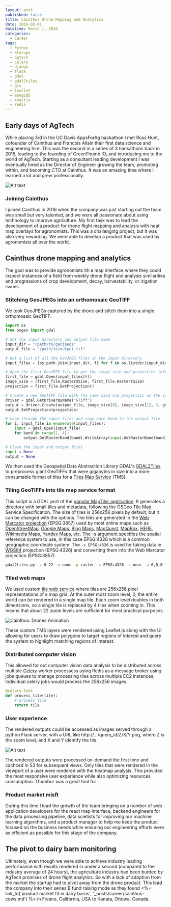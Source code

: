 ```yaml
---
layout: post
published: false
title: Cainthus Drone Mapping and Analytics
date: 2016-03-01
datetime: March 1, 2016
categories:
  - career
tags:
  - Python
  - Starups
  - agtech
  - celery
  - django
  - flask
  - gdal
  - gdal2tiles
  - gis
  - leaflet
  - mongodb
  - reactjs
  - redis
---
```


## Early days of AgTech
While placing 3rd in the UC Davis AppsForAg hackathon I met Ross Hunt, cofounder of Cainthus and Francois Allain their first data science and engineering hire. This was the second in a series of 3 hackathons back in 2015, leading to the founding of GreenThumb IO, and introducing me to the world of AgTech. Starting as a consultant leading development I was eventually hired as the Director of Engineer growing the team, promoting within, and becoming CTO at Cainthus. It was an amazing time where I learned a lot and grew professionally.

![Alt text](https://res.cloudinary.com/tonsoffun/image/upload/v1696214618/snpyalfool1er2uabqjw.png)

### Joining Cainthus
I joined Cainthus in 2016 when the company was just starting out the team was small but very talented, and we were all passionate about using technology to improve agriculture. My first task was to lead the development of a product for drone flight mapping and analysis with heat map overlays for agronomists. This was a challenging project, but it was also very rewarding. We were able to develop a product that was used by agronomists all over the world. 

## Cainthus drone mapping and analytics
The goal was to provide agronomists ith a map interface where they could inspect instances of a field from weekly drone flight and analysis similarities and progressions of crop development, decay, harvestability, or irigation issues.

### Stitching GeoJPEGs into an orthomosaic GeoTIFF
We took GeoJPEGs captured by the drone and stitch them into a single orthomosaic GeoTIFF. 

```python
import os
from osgeo import gdal

# Set the input directory and output file name
input_dir = "/path/to/geojpegs"
output_file = "/path/to/output.tif"

# Get a list of all the GeoJPEG files in the input directory
input_files = [os.path.join(input_dir, f) for f in os.listdir(input_dir) if f.endswith(".jpg")]

# Open the first GeoJPEG file to get the image size and projection information
first_file = gdal.Open(input_files[0])
image_size = (first_file.RasterXSize, first_file.RasterYSize)
projection = first_file.GetProjection()

# Create a new GeoTIFF file with the same size and projection as the input images
driver = gdal.GetDriverByName("GTiff")
output = driver.Create(output_file, image_size[0], image_size[1], 3, gdal.GDT_Byte)
output.SetProjection(projection)

# Loop through the input files and copy each band to the output file
for i, input_file in enumerate(input_files):
    input = gdal.Open(input_file)
    for band in range(1, 4):
        output.GetRasterBand(band).WriteArray(input.GetRasterBand(band).ReadAsArray())

# Close the input and output files
input = None
output = None
```

We then used the Geospatial Data Abstraction Library GDAL's [GDAL2Tiles](https://gdal.org/programs/gdal2tiles.html) to preprocess giant GeoTIFFs that were gigabytes in size into a more consumable format of tiles for a [Tiles Map Service](https://en.wikipedia.org/wiki/Tile_Map_Service) (TMS). 

### Tiling GeoTIFFs into tile map service format

This script is a GDAL port of the [popular MapTiler application](https://www.maptiler.com/). It generates a directory with small tiles and metadata, following the OSGeo Tile Map Service Specification. The size of tiles is 256x256 pixels by default, but it can be changed with the options. The tiles are generated in the [Web Mercator projection](https://en.wikipedia.org/wiki/Web_Mercator_projection) (EPSG:3857) used by most online maps such as [OpenStreetMap](https://www.openstreetmap.org/), [Google Maps](https://www.google.com/maps), [Bing Maps](https://www.bing.com/maps), [MapQuest](https://www.mapquest.com/), [MapBox](https://www.mapbox.com/), [HERE](https://www.here.com/), [Wikimedia Maps](https://maps.wikimedia.org/), [Yandex Maps](https://yandex.com/maps), [etc](https://en.wikipedia.org/wiki/List_of_web_map_services). The -s argument specifies the spatial reference system to use, in this case EPSG:4326 which is a common geographic coordinate system. The `-s EPSG:4326` is used for taking data in [WGS84](https://en.wikipedia.org/wiki/World_Geodetic_System) projection (EPSG:4326) and converting them into the Web Mercator projection (EPSG:3857).

```bash
gdal2tiles.py -z 0-22 -w none -p raster -s EPSG:4326 -r near -a 0,0,0 -e -k -v -f "JPEG" -t "Cainthus" -o "tiles" "ortho.tif"
```

### Tiled web maps
We used custom [tile web service](https://en.wikipedia.org/wiki/Tile_Map_Service) where tiles are 256x256 pixel representations of a map grid. At the outer most zoom level, 0, the entire world can be rendered in a single map tile. Each zoom level doubles in both dimensions, so a single tile is replaced by 4 tiles when zooming in. This means that about 22 zoom levels are sufficient for most practical purposes. 

![Cainthus: Drones Animation](https://res.cloudinary.com/tonsoffun/image/upload/v1697297324/cainthus-drones_psvggk.gif)

These custom TMS layers were rendered using Leaflet.js along with the UI allowing for users to draw polygons to target regions of interest and query the system to highlight matching regions of interest.

<script src="https://gist.github.com/TonsOfFun/e6a0a8bae0d251e4e96f533b2db6b0ef.js"></script>

### Distributed computer vision
This allowed for out computer vision data analysis to be distributed across multiple [Celery](https://docs.celeryq.dev/en/stable/getting-started/introduction.html) worker processess using Redis as a message broker using jobs queues to manage processing tiles across multiple EC2 instances. Individual celery jobs would process the 256x256 images. 

```python
@celery.task
def process_tile(tile):
    # process tile
    return tile
```
### User experience
The rendered outputs could be accessed as images served through a python Flask server, with a URL like http://.../query_id/Z/X/Y.png, where Z is the zoom level, and X and Y identify the tile. 

![Alt text](https://res.cloudinary.com/tonsoffun/image/upload/v1696215572/cainthus-drones_bdypbn.jpg)

The rendered outputs were processed on-demand the first time and cachced in S3 for subsequent views. Only tiles that were rendered in the viewport of a user were rendered with the heatmap analysis. This provided the most responsive user experience while also optimizing resources consumption. Thumbor was a great tool for 

### Product market misft

During this time I lead the growth of the team bringing on a number of web application developers for the react map interface, backend engineers for the data processing pipeline, data scietists for improving our machine learning algorithms, and a product manager to help me keep the product focused on the business needs while ensuring our engineering efforts were as efficient as possible for this stage of the company.

## The pivot to dairy barn monitoring
Ultimately, even though we were able to achieve industry leading performance with results rendered in under a second (compared to the industry average of 24 hours), the agriculture industry had been burded by AgTech promises of drone flight analytics. So with a lack of adoption from the market the startup had to pivot away from the drone product. This lead the company into their series B fund raising mode as they found <%= link_to('product market fit in dairy barns', '_posts/career/cainthus-cows.md') %> in Fresno, California, USA to Kanata, Ottowa, Canada.